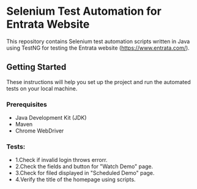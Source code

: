 # Selenium Test Automation for Entrata Website

This repository contains Selenium test automation scripts written in Java using TestNG for testing the Entrata website (https://www.entrata.com/).

## Getting Started

These instructions will help you set up the project and run the automated tests on your local machine.

### Prerequisites

- Java Development Kit (JDK)
- Maven
- Chrome WebDriver

### Tests:
- 1.Check if invalid login throws errorr.
- 2.Check the fields and button for "Watch Demo" page.
- 3.Check for filed displayed in "Scheduled Demo" page.
- 4.Verify the title of the homepage using scripts.

